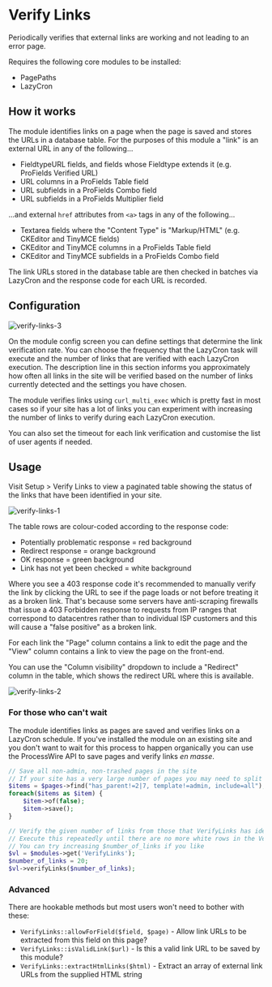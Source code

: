 # Verify Links

Periodically verifies that external links are working and not leading to an error page.

Requires the following core modules to be installed:
* PagePaths
* LazyCron

## How it works

The module identifies links on a page when the page is saved and stores the URLs in a database table. For the purposes of this module a "link" is an external URL in any of the following...

* FieldtypeURL fields, and fields whose Fieldtype extends it (e.g. ProFields Verified URL)
* URL columns in a ProFields Table field
* URL subfields in a ProFields Combo field
* URL subfields in a ProFields Multiplier field

...and external `href` attributes from `<a>` tags in any of the following...

* Textarea fields where the "Content Type" is "Markup/HTML" (e.g. CKEditor and TinyMCE fields)
* CKEditor and TinyMCE columns in a ProFields Table field
* CKEditor and TinyMCE subfields in a ProFields Combo field

The link URLs stored in the database table are then checked in batches via LazyCron and the response code for each URL is recorded.

## Configuration

![verify-links-3](https://github.com/Toutouwai/VerifyLinks/assets/1538852/1d5dbae5-6755-4bcd-89a0-a931f0705864)

On the module config screen you can define settings that determine the link verification rate. You can choose the frequency that the LazyCron task will execute and the number of links that are verified with each LazyCron execution. The description line in this section informs you approximately how often all links in the site will be verified based on the number of links currently detected and the settings you have chosen.

The module verifies links using `curl_multi_exec` which is pretty fast in most cases so if your site has a lot of links you can experiment with increasing the number of links to verify during each LazyCron execution.

You can also set the timeout for each link verification and customise the list of user agents if needed.

## Usage

Visit Setup > Verify Links to view a paginated table showing the status of the links that have been identified in your site.

![verify-links-1](https://github.com/Toutouwai/VerifyLinks/assets/1538852/90d7191b-2f67-400e-ace7-270b37cb2fbc)

The table rows are colour-coded according to the response code:

* Potentially problematic response = red background
* Redirect response = orange background
* OK response = green background
* Link has not yet been checked = white background

Where you see a 403 response code it's recommended to manually verify the link by clicking the URL to see if the page loads or not before treating it as a broken link. That's because some servers have anti-scraping firewalls that issue a 403 Forbidden response to requests from IP ranges that correspond to datacentres rather than to individual ISP customers and this will cause a "false positive" as a broken link.

For each link the "Page" column contains a link to edit the page and the "View" column contains a link to view the page on the front-end.

You can use the "Column visibility" dropdown to include a "Redirect" column in the table, which shows the redirect URL where this is available.

![verify-links-2](https://github.com/Toutouwai/VerifyLinks/assets/1538852/dc45a270-0e71-4c38-8c02-dff9d43dd56c)

### For those who can't wait

The module identifies links as pages are saved and verifies links on a LazyCron schedule. If you've installed the module on an existing site and you don't want to wait for this process to happen organically you can use the ProcessWire API to save pages and verify links _en masse_.

```php
// Save all non-admin, non-trashed pages in the site
// If your site has a very large number of pages you may need to split this into batches
$items = $pages->find("has_parent!=2|7, template!=admin, include=all");
foreach($items as $item) {
    $item->of(false);
    $item->save();
}
```

```php
// Verify the given number of links from those that VerifyLinks has identified
// Execute this repeatedly until there are no more white rows in the Verify Links table
// You can try increasing $number_of_links if you like
$vl = $modules->get('VerifyLinks');
$number_of_links = 20;
$vl->verifyLinks($number_of_links);
```

### Advanced

There are hookable methods but most users won't need to bother with these:

* `VerifyLinks::allowForField($field, $page)` - Allow link URLs to be extracted from this field on this page?
* `VerifyLinks::isValidLink($url)` - Is this a valid link URL to be saved by this module?
* `VerifyLinks::extractHtmlLinks($html)` - Extract an array of external link URLs from the supplied HTML string

